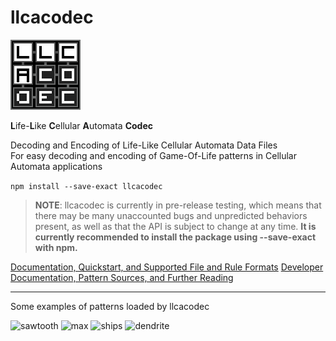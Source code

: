 # llcacodec

![llacodec logo](assets/logo/llcacodec_logo_112x112.png)

**L**ife-**L**ike **C**ellular **A**utomata **Codec**

Decoding and Encoding of Life-Like Cellular Automata Data Files  
For easy decoding and encoding of Game-Of-Life patterns in Cellular Automata applications

```npm install --save-exact llcacodec```

> **NOTE**: llcacodec is currently in pre-release testing, which means that there may be many unaccounted bugs and
> unpredicted behaviors present, as well as that the API is subject to change at any time.
> **It is currently recommended to install the package using --save-exact with npm.**

[Documentation, Quickstart, and Supported File and Rule Formats](DOCUMENTATION.md)
[Developer Documentation, Pattern Sources, and Further Reading](DEV_DOCUMENTATION.md)

---

Some examples of patterns loaded by llcacodec

![sawtooth](assets/readme/sawtooth.gif)
![max](assets/readme/max.gif)
![ships](assets/readme/ships.gif)
![dendrite](assets/readme/dendrite.gif)
